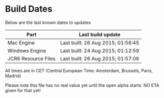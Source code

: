 # Build Dates

Below are the last known dates to updates

Part | Last build update
-----|-----
Mac Engine | Last built: 26 Aug 2015; 01:56:45
Windows Engine | Last built: 24 Aug 2015; 01:12:59
JCR6 Resource Files | Last built: 26 Aug 2015; 01:57:06
All times are in CET (Central European Time: Amsterdam, Brussels, Paris, Madrid)


Please note this file has no real value yet until the open alpha starts. NO ETA given for that yet!
